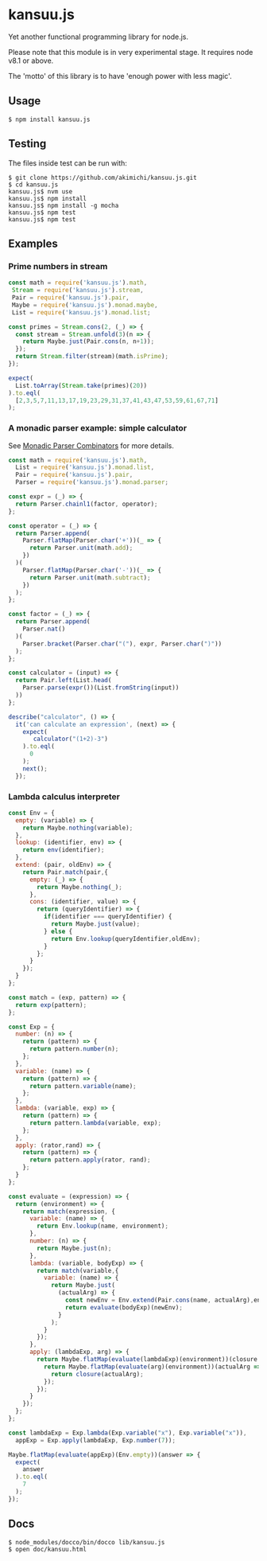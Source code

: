 # kansuu.js

Yet another functional programming library for node.js.

Please note that this module is in very experimental stage.
It requires node v8.1 or above.

The 'motto' of this library is to have 'enough power with less magic'.

## Usage

~~~
$ npm install kansuu.js
~~~

## Testing

The files inside test can be run with:

~~~
$ git clone https://github.com/akimichi/kansuu.js.git
$ cd kansuu.js
kansuu.js$ nvm use
kansuu.js$ npm install
kansuu.js$ npm install -g mocha
kansuu.js$ npm test 
kansuu.js$ npm test
~~~


## Examples


### Prime numbers in stream

~~~js
const math = require('kansuu.js').math,
 Stream = require('kansuu.js').stream,
 Pair = require('kansuu.js').pair,
 Maybe = require('kansuu.js').monad.maybe,
 List = require('kansuu.js').monad.list;

const primes = Stream.cons(2, (_) => {
  const stream = Stream.unfold(3)(n => {
    return Maybe.just(Pair.cons(n, n+1));
  });
  return Stream.filter(stream)(math.isPrime); 
});

expect(
  List.toArray(Stream.take(primes)(20))
).to.eql(
  [2,3,5,7,11,13,17,19,23,29,31,37,41,43,47,53,59,61,67,71]
);
~~~


### A monadic parser example: simple calculator 

See [Monadic Parser Combinators](https://www.google.co.jp/url?sa=t&rct=j&q=&esrc=s&source=web&cd=1&cad=rja&uact=8&ved=0ahUKEwi84u348bPVAhWIVbwKHcSzAp4QFggnMAA&url=http%3A%2F%2Fwww.itu.dk%2Fpeople%2Fcarsten%2Fcourses%2Ff02%2Fhandouts%2FMonadicParserCombinators.pdf&usg=AFQjCNFLtHTuF5zfipayUsiLoSoWZMsM_w) for more details.


~~~js
const math = require('kansuu.js').math,
  List = require('kansuu.js').monad.list,
  Pair = require('kansuu.js').pair,
  Parser = require('kansuu.js').monad.parser;

const expr = (_) => {
  return Parser.chainl1(factor, operator);
};

const operator = (_) => {
  return Parser.append(
    Parser.flatMap(Parser.char('+'))(_ => {
      return Parser.unit(math.add);
    })
  )(
    Parser.flatMap(Parser.char('-'))(_ => {
      return Parser.unit(math.subtract);
    })
  );
};

const factor = (_) => {
  return Parser.append(
    Parser.nat()
  )(
    Parser.bracket(Parser.char("("), expr, Parser.char(")"))
  );
};

const calculator = (input) => {
  return Pair.left(List.head(
    Parser.parse(expr())(List.fromString(input))
  ))
};
~~~

~~~js
describe("calculator", () => {
  it('can calculate an expression', (next) => {
    expect(
       calculator("(1+2)-3")
    ).to.eql(
      0 
    );
    next();
  });
~~~


### Lambda calculus interpreter


~~~js
const Env = {
  empty: (variable) => {
    return Maybe.nothing(variable);
  },
  lookup: (identifier, env) => {
    return env(identifier);
  },
  extend: (pair, oldEnv) => {
    return Pair.match(pair,{
      empty: (_) => {
        return Maybe.nothing(_);
      },
      cons: (identifier, value) => {
        return (queryIdentifier) => {
          if(identifier === queryIdentifier) {
            return Maybe.just(value);
          } else {
            return Env.lookup(queryIdentifier,oldEnv);
          }
        };
      }
    });
  }
};
~~~


~~~js
const match = (exp, pattern) => {
  return exp(pattern);
};

const Exp = {
  number: (n) => {
    return (pattern) => {
      return pattern.number(n);
    };
  },
  variable: (name) => {
    return (pattern) => {
      return pattern.variable(name);
    };
  },
  lambda: (variable, exp) => {
    return (pattern) => {
      return pattern.lambda(variable, exp);
    };
  },
  apply: (rator,rand) => {
    return (pattern) => {
      return pattern.apply(rator, rand);
    };
  }
};
~~~

~~~js
const evaluate = (expression) => {
  return (environment) => {
    return match(expression, {
      variable: (name) => {
        return Env.lookup(name, environment);
      },
      number: (n) => {
        return Maybe.just(n);
      },
      lambda: (variable, bodyExp) => {
        return match(variable,{ 
          variable: (name) => {
            return Maybe.just(
              (actualArg) => {
                const newEnv = Env.extend(Pair.cons(name, actualArg),environment);
                return evaluate(bodyExp)(newEnv);
              }
            );
          }
        });
      },
      apply: (lambdaExp, arg) => {
        return Maybe.flatMap(evaluate(lambdaExp)(environment))(closure => {
          return Maybe.flatMap(evaluate(arg)(environment))(actualArg => {
            return closure(actualArg);
          });
        });
      }
    });
  };
};
~~~

~~~js
const lambdaExp = Exp.lambda(Exp.variable("x"), Exp.variable("x")),
  appExp = Exp.apply(lambdaExp, Exp.number(7));  

Maybe.flatMap(evaluate(appExp)(Env.empty))(answer => {
  expect(
    answer
  ).to.eql(
    7
  );
});
~~~



## Docs

~~~
$ node_modules/docco/bin/docco lib/kansuu.js
$ open doc/kansuu.html
~~~
